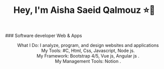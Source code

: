 <h1 align="center"> 
  <p>Hey, I'm Aisha Saeid Qalmouz ⭐👋</p>
</h1>
<br>
### Software developer Web & Apps
<br>
<div algin="center">
 <ul align="center" style="list-style:none;">
  <li>
   What I Do: I analyze, program, and design websites and applications
  </li>
  <li>
   My Tools: #C, Html, Css, Javascript, Node js.
  </li>
  <li>
   My Framework: Bootstrap 4/5, Vue js, Angular js .
  </li>
  <li>
  My Management Tools: Notion .
  </li>
 </ol>
</div>
<br>
<br>
<br>


<!--
**AshGalm/AshGalm** is a ✨ _special_ ✨ repository because its `README.md` (this file) appears on your GitHub profile.

Here are some ideas to get you started:

- 🔭 I’m currently working on ...
- 🌱 I’m currently learning ...
- 👯 I’m looking to collaborate on ...
- 🤔 I’m looking for help with ...
- 💬 Ask me about ...
- 📫 How to reach me: ...
- 😄 Pronouns: ...
- ⚡ Fun fact: ...
-->

